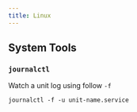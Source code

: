 ```yaml
---
title: Linux
---
```


## System Tools

### `journalctl`

Watch a unit log using follow `-f`

```shell
journalctl -f -u unit-name.service
```

